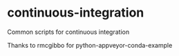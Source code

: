 continuous-integration
======================

Common scripts for continuous integration 

Thanks to rmcgibbo for python-appveyor-conda-example
